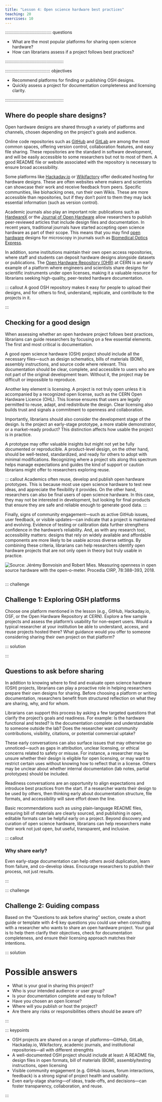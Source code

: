 ```yaml
---
title: "Lesson 4: Open science hardware best practices"
teaching: 20
exercises: 10
---
```


:::::::::::::::::::::::::::::::::::::: questions 

- What are the most popular platforms for sharing open science hardware?
- How can librarians assess if a project follows best practices?

::::::::::::::::::::::::::::::::::::::::::::::::

::::::::::::::::::::::::::::::::::::: objectives

- Recommend platforms for finding or publishing OSH designs.
- Quickly assess a project for documentation completeness and licensing clarity.


::::::::::::::::::::::::::::::::::::::::::::::::

## Where do people share designs?

Open hardware designs are shared through a variety of platforms and channels, chosen depending on the project's goals and audience.
 
Online code repositories such as [GitHub](https://github.com/) and [GitLab](https://about.gitlab.com/) are among the most common spaces, offering version control, collaboration features, and easy file sharing. These repositories are the standard in software development, and will be easily accessible to some researchers but not to most of them. A good README file or website associated with the repository is necessary to ensure broad accessibility.

Some platforms like [Hackaday.io](http://Hackaday.io) or [Wikifactory](https://wikifactory.com/platform/) offer dedicated hosting for hardware designs. These are often websites where makers and scientists can showcase their work and receive feedback from peers. Specific communities, like biohacking ones, run their own Wikis. These are more accessible than repositories, but if they don’t point to them they may lack essential information (such as version control).

Academic journals also play an important role: publications such as [HardwareX](https://www.hardware-x.com/) or the [Journal of Open Hardware](https://ojs.lib.uwo.ca/index.php/openhardware) allow researchers to publish peer-reviewed articles that include design files and documentation. In recent years, traditional journals have started accepting open science hardware as part of their scope. This means that you may find [open hardware](https://doi.org/10.1364/BOE.385729) designs for microscopy in journals such as [Biomedical Optics Express](https://opg.optica.org/boe/).

In addition, some institutions maintain their own open access repositories, where staff and students can deposit hardware designs alongside datasets or publications. The [Open Hardware Repository (OHR)](https://www.ohwr.org/) at CERN is an early example of a platform where engineers and scientists share designs for scientific instruments under open licenses, making it a valuable resource for librarians seeking high-quality, peer-tested hardware documentation.

::: callout
A good OSH repository makes it easy for people to upload their designs, and for others to find, understand, replicate, and contribute to the projects in it.

:::

## Checking for a good design
When assessing whether an open hardware project follows best practices, librarians can guide researchers by focusing on a few essential elements. The first and most critical is documentation. 

A good open science hardware (OSH) project should include all the necessary files—such as design schematics, bills of materials (BOM), assembly instructions, and source code where relevant. This documentation should be clear, complete, and accessible to users who are not part of the original development team. Without it, the project may be difficult or impossible to reproduce.

Another key element is licensing. A project is not truly open unless it is accompanied by a recognized open license, such as the CERN Open Hardware Licence (OHL). This license ensures that users are legally permitted to reuse, adapt, and redistribute the design. Clear licensing also builds trust and signals a commitment to openness and collaboration.

Importantly, librarians should also consider the development stage of the design. Is the project an early-stage prototype, a more stable demonstrator, or a market-ready product? This distinction affects how usable the project is in practice. 

A prototype may offer valuable insights but might not yet be fully documented or reproducible. A product-level design, on the other hand, should be well-tested, standardized, and ready for others to adopt with minimal modifications. Recognizing where a project sits along this spectrum helps manage expectations and guides the kind of support or caution librarians might offer to researchers exploring reuse.

::: callout
Academics often reuse, develop and publish open hardware prototypes. This is because most use open science hardware to test new ideas, and appreciate the flexibility it provides. On the other hand, researchers can also be final users of open science hardware. In this case, they may not be interested in development, but looking for final products that ensure they are safe and reliable enough to generate good data.
:::

Finally, signs of community engagement—such as active GitHub issues, user feedback, or visible updates—can indicate that a project is maintained and evolving. Evidence of testing or calibration data further strengthens confidence in the hardware’s reliability. And, as with any research tool, accessibility matters: designs that rely on widely available and affordable components are more likely to be usable across diverse settings. By combining these criteria, librarians can help researchers identify open hardware projects that are not only open in theory but truly usable in practice.

![Source: Jérémy Bonvoisin and Robert Mies. Measuring openness in open source hardware with the open-o-meter. Procedia CIRP, 78:388–393, 2018.](fig/meter.png)

## 
::: challenge 

## Challenge 1: Exploring OSH platforms

Choose one platform mentioned in the lesson (e.g., GitHub, Hackaday.io, OSF, or the Open Hardware Repository at CERN). Explore a few sample projects and assess the platform’s usability for non-expert users. Would a typical researcher at your institution be able to understand, access, and reuse projects hosted there? What guidance would you offer to someone considering sharing their own project on that platform?

::: solution 

:::

## Questions to ask before sharing

In addition to knowing where to find and evaluate open science hardware (OSH) projects, librarians can play a proactive role in helping researchers prepare their own designs for sharing. Before choosing a platform or writing documentation, researchers benefit from structured reflection on what they are sharing, why, and for whom. 

Librarians can support this process by asking a few targeted questions that clarify the project’s goals and readiness. For example: Is the hardware functional and tested? Is the documentation complete and understandable to someone outside the lab? Does the researcher want community contributions, visibility, citations, or potential commercial uptake?

These early conversations can also surface issues that may otherwise go unnoticed—such as gaps in attribution, unclear licensing, or ethical concerns related to safety or misuse. For instance, a researcher may be unsure whether their design is eligible for open licensing, or may want to restrict certain uses without knowing how to reflect that in a license. Others may be unclear about whether internal documentation (lab notes, partial prototypes) should be included. 

Readiness conversations are an opportunity to align expectations and introduce best practices from the start. If a researcher wants their design to be used by others, then thinking early about documentation structure, file formats, and accessibility will save effort down the line.

Basic recommendations such as using plain-language README files, ensuring bill of materials are clearly sourced, and publishing in open, editable formats can be helpful early on a project. Beyond discovery and curation of open science hardware, librarians can help researchers make their work not just open, but useful, transparent, and inclusive.

::: callout

### Why share early?
Even early-stage documentation can help others avoid duplication, learn from failure, and co-develop ideas. Encourage researchers to publish their process, not just results.

:::

::: challenge 

## Challenge 2: Guiding compass

Based on the “Questions to ask before sharing” section, create a short guide or template with 4–6 key questions you could use when consulting with a researcher who wants to share an open hardware project. Your goal is to help them clarify their objectives, check for documentation completeness, and ensure their licensing approach matches their intentions.


::: solution 

# Possible answers

- What is your goal in sharing this project?
- Who is your intended audience or user group?
- Is your documentation complete and easy to follow?
- Have you chosen an open license?
- Where will you publish or host the project?
- Are there any risks or responsibilities others should be aware of?

:::


::: keypoints 

- OSH projects are shared on a range of platforms—GitHub, GitLab, Hackaday.io, Wikifactory, academic journals, and institutional repositories—all with different strengthts
- A well-documented OSH project should include at least: A README file,  design files in open formats, bill of materials (BOM), assembly/testing instructions, open licensing
- Visible community engagement (e.g. GitHub issues, forum interactions, feedback) is a strong signal of project health and usability.
- Even early-stage sharing—of ideas, trade-offs, and decisions—can foster transparency, collaboration, and reuse.

:::
